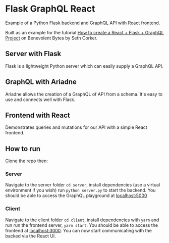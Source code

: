 # Flask GraphQL React

Example of a Python Flask backend and GraphQL API with React frontend.

Built as an example for the tutorial [How to create a React + Flask + GraphQL Project](https://blog.sethcorker.com/how-to-create-a-react-flask-graphql-project) on Benevolent Bytes by Seth Corker.

## Server with Flask

Flask is a lightweight Python server which can easily supply a GraphQL API.

## GraphQL with Ariadne

Ariadne allows the creation of a GraphQL of API from a schema. It's easy to use and connects well with Flask.

## Frontend with React

Demonstrates queries and mutations for our API with a simple React frontend.

## How to run

Clone the repo then:

### Server

Navigate to the server folder `cd server`, install dependencies (use a virtual environment if you wish) run `python server.py` to start the backend. You should be able to access the GraphQL playground at [localhost:5000](localhost:5000)

### Client

Navigate to the client folder `cd client`, install dependencies with `yarn` and run run the frontend server, `yarn start`. You should be able to access the frontend at [localhost:3000](localhost:3000). You can now start communicating with the backed via the React UI.
